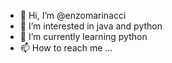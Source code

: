 - 👋 Hi, I’m @enzomarinacci
- 👀 I’m interested in java and python
- 🌱 I’m currently learning python 
- 📫 How to reach me ...

<!---
enzomarinacci/enzomarinacci is a ✨ special ✨ repository because its `README.md` (this file) appears on your GitHub profile.
You can click the Preview link to take a look at your changes.
--->
